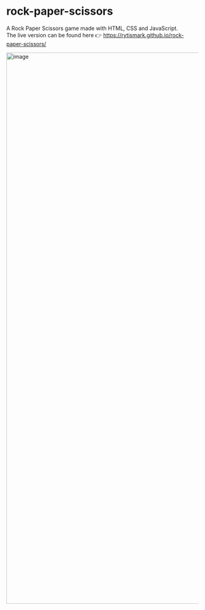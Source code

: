 # rock-paper-scissors
A Rock Paper Scissors game made with HTML, CSS and JavaScript.\
The live version can be found here 👉 https://rytismark.github.io/rock-paper-scissors/


<img width="1440" alt="image" src="https://user-images.githubusercontent.com/39343969/222241995-04be226d-2b6e-4de2-8375-259422bb93dc.png">

